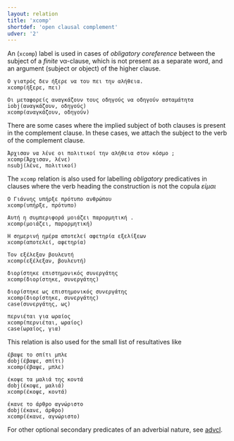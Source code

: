 ```yaml
---
layout: relation
title: 'xcomp'
shortdef: 'open clausal complement'
udver: '2'
---
```


An (`xcomp`) label is used in cases of *obligatory coreference* between
the subject of a *finite* να-clause, which is not present as a separate
word, and an argument (subject or object) of the higher clause.

~~~ sdparse
Ο γιατρός δεν ήξερε να του πει την αλήθεια.
xcomp(ήξερε, πει)
~~~

~~~ sdparse
Οι μεταφορείς αναγκάζουν τους οδηγούς να οδηγούν ασταμάτητα
iobj(αναγκάζουν, οδηγούς)
xcomp(αναγκάζουν, οδηγούν)
~~~

There are some cases where the implied subject of both clauses is present in the complement clause. In these cases, we attach the subject to the verb of the complement clause.

~~~ sdparse
Άρχισαν να λένε οι πολιτικοί την αλήθεια στον κόσμο ;
xcomp(Άρχισαν, λένε)
nsubj(λένε, πολιτικοί)
~~~

The `xcomp` relation is also used for labelling *obligatory* predicatives in clauses where the verb heading the construction is not the copula *είμαι*

~~~ sdparse
Ο Γιάννης υπήρξε πρότυπο ανθρώπου
xcomp(υπήρξε, πρότυπο)
~~~

~~~ sdparse
Αυτή η συμπεριφορά μοιάζει παρορμητική .
xcomp(μοιάζει, παρορμητική)
~~~

~~~ sdparse
Η σημερινή ημέρα αποτελεί αφετηρία εξελίξεων
xcomp(αποτελεί, αφετηρία)
~~~

~~~ sdparse
Τον εξέλεξαν βουλευτή
xcomp(εξέλεξαν, βουλευτή)
~~~

~~~ sdparse
διορίστηκε επιστημονικός συνεργάτης
xcomp(διορίστηκε, συνεργάτης)
~~~

~~~ sdparse
διορίστηκε ως επιστημονικός συνεργάτης
xcomp(διορίστηκε, συνεργάτης)
case(συνεργάτης, ως)
~~~

~~~ sdparse
περνιέται για ωραίος
xcomp(περνιέται, ωραίος)
case(ωραίος, για)
~~~

This relation is also used for the small list of resultatives like

~~~ sdparse
έβαψε το σπίτι μπλε
dobj(έβαψε, σπίτι)
xcomp(έβαψε, μπλε)
~~~

~~~ sdparse
έκοψε τα μαλιά της κοντά
dobj(έκοψε, μαλιά)
xcomp(έκοψε, κοντά)
~~~

~~~ sdparse
έκανε το άρθρο αγνώριστο
dobj(έκανε, άρθρο)
xcomp(έκανε, αγνώριστο)
~~~

For other optional secondary predicates of an adverbial nature, see [advcl](el-dep/advcl).
<!-- Interlanguage links updated Po 11. listopadu 2024, 20:11:30 CET -->
